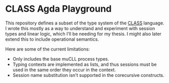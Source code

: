 # CLASS Agda Playground

This repository defines a subset of the type system of the [CLASS] language.
I wrote this mostly as a way to understand and experiment with session types and linear logic, which I'll be needing for my thesis.
I might also later extend this to include operational semantics.

Here are some of the current limitations:
- Only includes the base muCLL process types.
- Typing contexts are implemented as lists, and thus sessions must be used in the same order they occur in the context. 
- Session name substitution isn't supported in the corecursive constructs.

[CLASS]: http://ctp.di.fct.unl.pt/CLASS/CLASS-thesisPedroRocha.pdf
